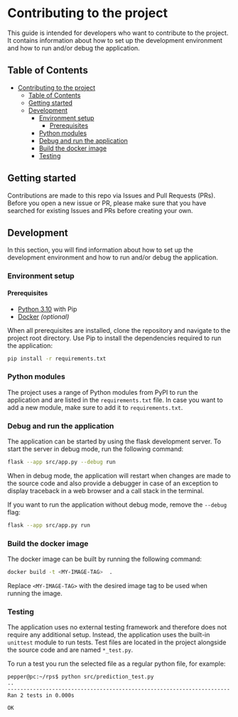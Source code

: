 # Contributing to the project

This guide is intended for developers who want to contribute to the project. It contains information about how to set up the development environment and how to run and/or debug the application.

## Table of Contents

- [Contributing to the project](#contributing-to-the-project)
  - [Table of Contents](#table-of-contents)
  - [Getting started](#getting-started)
  - [Development](#development)
    - [Environment setup](#environment-setup)
      - [Prerequisites](#prerequisites)
    - [Python modules](#python-modules)
    - [Debug and run the application](#debug-and-run-the-application)
    - [Build the docker image](#build-the-docker-image)
    - [Testing](#testing)

## Getting started

Contributions are made to this repo via Issues and Pull Requests (PRs). Before you open a new issue or PR, please make sure that you have searched for existing Issues and PRs before creating your own.

## Development

In this section, you will find information about how to set up the development environment and how to run and/or debug the application.

### Environment setup

#### Prerequisites

- [Python 3.10](https://www.python.org/downloads/) with Pip
- [Docker](https://docs.docker.com/get-docker/) *(optional)*

When all prerequisites are installed, clone the repository and navigate to the project root directory. Use Pip to install the dependencies required to run the application:

```bash
pip install -r requirements.txt
```

### Python modules

The project uses a range of Python modules from PyPI to run the application and are listed in the `requirements.txt` file. In case you want to add a new module, make sure to add it to `requirements.txt`.

### Debug and run the application

The application can be started by using the flask development server. To start the server in debug mode, run the following command:

```bash
flask --app src/app.py --debug run
```

When in debug mode, the application will restart when changes are made to the source code and also provide a debugger in case of an exception to display traceback in a web browser and a call stack in the terminal.

If you want to run the application without debug mode, remove the `--debug` flag:

```bash
flask --app src/app.py run
```

### Build the docker image

The docker image can be built by running the following command:

```bash
docker build -t <MY-IMAGE-TAG>  .
```

Replace `<MY-IMAGE-TAG>` with the desired image tag to be used when running the image.

### Testing

The application uses no external testing framework and therefore does not require any additional setup. Instead, the application uses the built-in `unittest` module to run tests. Test files are located in the project alongside the source code and are named `*_test.py`.

To run a test you run the selected file as a regular python file, for example:

```console
pepper@pc:~/rps$ python src/prediction_test.py
..
----------------------------------------------------------------------
Ran 2 tests in 0.000s

OK
```
